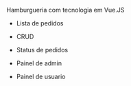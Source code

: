 Hamburgueria com tecnologia em Vue.JS

- Lista de pedidos

- CRUD

- Status de pedidos

- Painel de admin

- Painel de usuario
